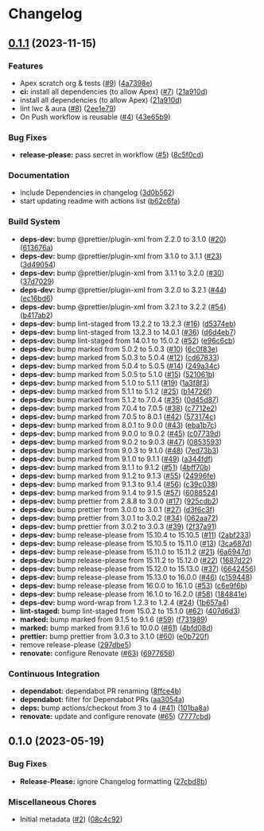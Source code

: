 # Changelog

## [0.1.1](https://github.com/dschach/github-actions/compare/v0.1.0...v0.1.1) (2023-11-15)


### Features

* Apex scratch org & tests ([#9](https://github.com/dschach/github-actions/issues/9)) ([4a7398e](https://github.com/dschach/github-actions/commit/4a7398e8df8c6f11f17187f97594c791eea94115))
* **ci:** install all dependencies (to allow Apex) ([#7](https://github.com/dschach/github-actions/issues/7)) ([21a910d](https://github.com/dschach/github-actions/commit/21a910d24a9f9fd669ac578888c8e2a9ce88a75a))
* install all dependencies (to allow Apex) ([21a910d](https://github.com/dschach/github-actions/commit/21a910d24a9f9fd669ac578888c8e2a9ce88a75a))
* lint lwc & aura ([#8](https://github.com/dschach/github-actions/issues/8)) ([2ee1e79](https://github.com/dschach/github-actions/commit/2ee1e79c6138bd399bba7abf372fbf71ee523a63))
* On Push workflow is reusable ([#4](https://github.com/dschach/github-actions/issues/4)) ([43e65b9](https://github.com/dschach/github-actions/commit/43e65b907a881db675c27ec07fd554c0a6cebee4))


### Bug Fixes

* **release-please:** pass secret in workflow ([#5](https://github.com/dschach/github-actions/issues/5)) ([8c5f0cd](https://github.com/dschach/github-actions/commit/8c5f0cd8e1d20d9caef913320d979cc06d92e6ae))


### Documentation

* include Dependencies in changelog ([3d0b562](https://github.com/dschach/github-actions/commit/3d0b5625209c0925ee3ee9c604defb5191891387))
* start updating readme with actions list ([b62c6fa](https://github.com/dschach/github-actions/commit/b62c6fac96f17a9f466d73eb941adc01df725022))


### Build System

* **deps-dev:** bump @prettier/plugin-xml from 2.2.0 to 3.1.0 ([#20](https://github.com/dschach/github-actions/issues/20)) ([613676a](https://github.com/dschach/github-actions/commit/613676ad73f69f68136f67997de63cfb5709d7cd))
* **deps-dev:** bump @prettier/plugin-xml from 3.1.0 to 3.1.1 ([#23](https://github.com/dschach/github-actions/issues/23)) ([3d49054](https://github.com/dschach/github-actions/commit/3d49054c4edfea0fa56383588c7118770904c028))
* **deps-dev:** bump @prettier/plugin-xml from 3.1.1 to 3.2.0 ([#30](https://github.com/dschach/github-actions/issues/30)) ([37d7029](https://github.com/dschach/github-actions/commit/37d7029b4ddc6b6fc4d91e7193311dbc716d4eaf))
* **deps-dev:** bump @prettier/plugin-xml from 3.2.0 to 3.2.1 ([#44](https://github.com/dschach/github-actions/issues/44)) ([ec16bd6](https://github.com/dschach/github-actions/commit/ec16bd60999369f1d6de2334fbd3f01de4626633))
* **deps-dev:** bump @prettier/plugin-xml from 3.2.1 to 3.2.2 ([#54](https://github.com/dschach/github-actions/issues/54)) ([b417ab2](https://github.com/dschach/github-actions/commit/b417ab2e984d78b35aeaf6915de41701b3f00bfb))
* **deps-dev:** bump lint-staged from 13.2.2 to 13.2.3 ([#16](https://github.com/dschach/github-actions/issues/16)) ([d5374eb](https://github.com/dschach/github-actions/commit/d5374eb14cf970212fde56c0d748a83b6f95cefa))
* **deps-dev:** bump lint-staged from 13.2.3 to 14.0.1 ([#36](https://github.com/dschach/github-actions/issues/36)) ([d6d4eb7](https://github.com/dschach/github-actions/commit/d6d4eb765ace3cbf8dd2ec0acfd8d6a36286e30f))
* **deps-dev:** bump lint-staged from 14.0.1 to 15.0.2 ([#52](https://github.com/dschach/github-actions/issues/52)) ([e96c6cb](https://github.com/dschach/github-actions/commit/e96c6cb85eb95e2c8cb41db002eb72ced38b3846))
* **deps-dev:** bump marked from 5.0.2 to 5.0.3 ([#10](https://github.com/dschach/github-actions/issues/10)) ([6c0f83e](https://github.com/dschach/github-actions/commit/6c0f83ece17b20d2655bf3fafa816e6d53960012))
* **deps-dev:** bump marked from 5.0.3 to 5.0.4 ([#12](https://github.com/dschach/github-actions/issues/12)) ([cd67833](https://github.com/dschach/github-actions/commit/cd678331209c3f9cb793dbe7e79f66c37ca4bfd8))
* **deps-dev:** bump marked from 5.0.4 to 5.0.5 ([#14](https://github.com/dschach/github-actions/issues/14)) ([249a34c](https://github.com/dschach/github-actions/commit/249a34c296bb87af2a0e7fed146b26fae76d8a9b))
* **deps-dev:** bump marked from 5.0.5 to 5.1.0 ([#15](https://github.com/dschach/github-actions/issues/15)) ([521061b](https://github.com/dschach/github-actions/commit/521061bd1d3f3e92dc128c583d92f149baf729fa))
* **deps-dev:** bump marked from 5.1.0 to 5.1.1 ([#19](https://github.com/dschach/github-actions/issues/19)) ([1a3f8f3](https://github.com/dschach/github-actions/commit/1a3f8f3cfd35c7e9378de4253fa425a2578775e4))
* **deps-dev:** bump marked from 5.1.1 to 5.1.2 ([#25](https://github.com/dschach/github-actions/issues/25)) ([b14726f](https://github.com/dschach/github-actions/commit/b14726f6151e4d611809f53004a54499d4da3576))
* **deps-dev:** bump marked from 5.1.2 to 7.0.4 ([#35](https://github.com/dschach/github-actions/issues/35)) ([0d45d87](https://github.com/dschach/github-actions/commit/0d45d87826d0c6c85d23bb43cdee3a95677b5078))
* **deps-dev:** bump marked from 7.0.4 to 7.0.5 ([#38](https://github.com/dschach/github-actions/issues/38)) ([c7712e2](https://github.com/dschach/github-actions/commit/c7712e2fe9c5c4208f27445565b4e72c67dc170a))
* **deps-dev:** bump marked from 7.0.5 to 8.0.1 ([#42](https://github.com/dschach/github-actions/issues/42)) ([573174c](https://github.com/dschach/github-actions/commit/573174cd2e0ad2e197e06fcf21eb66fb7f92c7f0))
* **deps-dev:** bump marked from 8.0.1 to 9.0.0 ([#43](https://github.com/dschach/github-actions/issues/43)) ([eba1b7c](https://github.com/dschach/github-actions/commit/eba1b7cb1370e7ff95c3665924bb7cf1c6b332ce))
* **deps-dev:** bump marked from 9.0.0 to 9.0.2 ([#45](https://github.com/dschach/github-actions/issues/45)) ([c07739d](https://github.com/dschach/github-actions/commit/c07739dcfb5ce3940a8c884f526f24b03316cda3))
* **deps-dev:** bump marked from 9.0.2 to 9.0.3 ([#47](https://github.com/dschach/github-actions/issues/47)) ([0853593](https://github.com/dschach/github-actions/commit/0853593ae42460e51f52c9ab4dbc335a3b6ede86))
* **deps-dev:** bump marked from 9.0.3 to 9.1.0 ([#48](https://github.com/dschach/github-actions/issues/48)) ([7ed73b3](https://github.com/dschach/github-actions/commit/7ed73b3dcf4caaaf1518e8d483d2b286288464e8))
* **deps-dev:** bump marked from 9.1.0 to 9.1.1 ([#49](https://github.com/dschach/github-actions/issues/49)) ([a344fdf](https://github.com/dschach/github-actions/commit/a344fdfa3de2dcea8bf4f2181b29f970508515f2))
* **deps-dev:** bump marked from 9.1.1 to 9.1.2 ([#51](https://github.com/dschach/github-actions/issues/51)) ([4bff70b](https://github.com/dschach/github-actions/commit/4bff70b87a47b38131efa606025752da65727008))
* **deps-dev:** bump marked from 9.1.2 to 9.1.3 ([#55](https://github.com/dschach/github-actions/issues/55)) ([24996fe](https://github.com/dschach/github-actions/commit/24996fe4981e9b0a78495845f5bbcef7c3d73bb5))
* **deps-dev:** bump marked from 9.1.3 to 9.1.4 ([#56](https://github.com/dschach/github-actions/issues/56)) ([c39c038](https://github.com/dschach/github-actions/commit/c39c038b572a89e9ee26836edc67bc8019be1454))
* **deps-dev:** bump marked from 9.1.4 to 9.1.5 ([#57](https://github.com/dschach/github-actions/issues/57)) ([6088524](https://github.com/dschach/github-actions/commit/60885249c2dc6b429ec2e13b290dab2ac70d9126))
* **deps-dev:** bump prettier from 2.8.8 to 3.0.0 ([#17](https://github.com/dschach/github-actions/issues/17)) ([925cdb2](https://github.com/dschach/github-actions/commit/925cdb287ba26d7b8720d04facfe8c74cb0e9bb0))
* **deps-dev:** bump prettier from 3.0.0 to 3.0.1 ([#27](https://github.com/dschach/github-actions/issues/27)) ([d3f6c3f](https://github.com/dschach/github-actions/commit/d3f6c3ff6db7f698b2601fe0dc24442c17401b03))
* **deps-dev:** bump prettier from 3.0.1 to 3.0.2 ([#34](https://github.com/dschach/github-actions/issues/34)) ([062aa72](https://github.com/dschach/github-actions/commit/062aa72339c0bda08ea4c2c4b534c4329ff07ada))
* **deps-dev:** bump prettier from 3.0.2 to 3.0.3 ([#39](https://github.com/dschach/github-actions/issues/39)) ([2f37a91](https://github.com/dschach/github-actions/commit/2f37a910ded9e5e2706027e29c7fd06735d44b6a))
* **deps-dev:** bump release-please from 15.10.4 to 15.10.5 ([#11](https://github.com/dschach/github-actions/issues/11)) ([2abf233](https://github.com/dschach/github-actions/commit/2abf233e76fff1c6970578eaefc17810d1fcc1e1))
* **deps-dev:** bump release-please from 15.10.5 to 15.11.0 ([#13](https://github.com/dschach/github-actions/issues/13)) ([3ca687d](https://github.com/dschach/github-actions/commit/3ca687db5fe4fe90db31ea58fc602d756908b8fe))
* **deps-dev:** bump release-please from 15.11.0 to 15.11.2 ([#21](https://github.com/dschach/github-actions/issues/21)) ([6a6947d](https://github.com/dschach/github-actions/commit/6a6947d7fbe064e607586c2ee37c7c9b2c7d980b))
* **deps-dev:** bump release-please from 15.11.2 to 15.12.0 ([#22](https://github.com/dschach/github-actions/issues/22)) ([1687d22](https://github.com/dschach/github-actions/commit/1687d2234efd70a031acf60b8654810003c58955))
* **deps-dev:** bump release-please from 15.12.0 to 15.13.0 ([#37](https://github.com/dschach/github-actions/issues/37)) ([6642456](https://github.com/dschach/github-actions/commit/6642456280d83f09408cf991929146b44690cda6))
* **deps-dev:** bump release-please from 15.13.0 to 16.0.0 ([#46](https://github.com/dschach/github-actions/issues/46)) ([c159448](https://github.com/dschach/github-actions/commit/c159448cb317c9587e26486e2a9e49474ce26f13))
* **deps-dev:** bump release-please from 16.0.0 to 16.1.0 ([#53](https://github.com/dschach/github-actions/issues/53)) ([c6e9f6b](https://github.com/dschach/github-actions/commit/c6e9f6b8a101bdabd433fac0bd891ee67228c012))
* **deps-dev:** bump release-please from 16.1.0 to 16.2.0 ([#58](https://github.com/dschach/github-actions/issues/58)) ([184841e](https://github.com/dschach/github-actions/commit/184841efeab56e866f338ecef13d9a1a3f3cf879))
* **deps-dev:** bump word-wrap from 1.2.3 to 1.2.4 ([#24](https://github.com/dschach/github-actions/issues/24)) ([1b657a4](https://github.com/dschach/github-actions/commit/1b657a4e91800ff3a91595341428deb5d83d310d))
* **lint-staged:** bump lint-staged from 15.0.2 to 15.1.0 ([#62](https://github.com/dschach/github-actions/issues/62)) ([407d6d3](https://github.com/dschach/github-actions/commit/407d6d3c48711ad9b8b0b52c33a0a1fb025f451c))
* **marked:** bump marked from 9.1.5 to 9.1.6 ([#59](https://github.com/dschach/github-actions/issues/59)) ([f731989](https://github.com/dschach/github-actions/commit/f73198929db6d0841db6f2ffe88c5c3da0fadf22))
* **marked:** bump marked from 9.1.6 to 10.0.0 ([#61](https://github.com/dschach/github-actions/issues/61)) ([4bfd08d](https://github.com/dschach/github-actions/commit/4bfd08debee09088accdc79e6874ce903329b080))
* **prettier:** bump prettier from 3.0.3 to 3.1.0 ([#60](https://github.com/dschach/github-actions/issues/60)) ([e0b720f](https://github.com/dschach/github-actions/commit/e0b720f0b7184d3f89c4f59f1d203fd84340c736))
* remove release-please ([297dbe5](https://github.com/dschach/github-actions/commit/297dbe51f1160411902536267e55deccaeb52553))
* **renovate:** configure Renovate ([#63](https://github.com/dschach/github-actions/issues/63)) ([6977658](https://github.com/dschach/github-actions/commit/6977658ea3dfb4a7b7b9f95b61ab34ee84d15276))


### Continuous Integration

* **dependabot:** dependabot PR renaming ([8ffce4b](https://github.com/dschach/github-actions/commit/8ffce4bb240b086ca13a4ded8aadc8c8232c29c5))
* **dependabot:** filter for Dependabot PRs ([aa3054a](https://github.com/dschach/github-actions/commit/aa3054ada5cd58d9292554d824a3a05f9fa5dd95))
* **deps:** bump actions/checkout from 3 to 4 ([#41](https://github.com/dschach/github-actions/issues/41)) ([101ba8a](https://github.com/dschach/github-actions/commit/101ba8a7cc0902c56ca373adbc2b4316c43db095))
* **renovate:** update and configure renovate ([#65](https://github.com/dschach/github-actions/issues/65)) ([7777cbd](https://github.com/dschach/github-actions/commit/7777cbd3a9f81dfe02dcc5cc0994cfb0fa5c6ef9))

## 0.1.0 (2023-05-19)


### Bug Fixes

* **Release-Please:** ignore Changelog formatting ([27cbd8b](https://github.com/dschach/github-actions/commit/27cbd8bf4d74dbf2177b5e85c65f0953ce53ffbf))


### Miscellaneous Chores

* Initial metadata ([#2](https://github.com/dschach/github-actions/issues/2)) ([08c4c92](https://github.com/dschach/github-actions/commit/08c4c920feb0993fe0397cb566e4c0c83bf36a8a))
